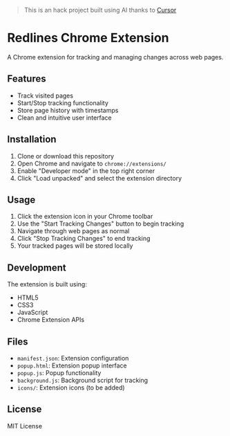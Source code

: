 > This is an hack project built using AI thanks to  [Cursor](https://www.cursor.com/)

# Redlines Chrome Extension

A Chrome extension for tracking and managing changes across web pages.

## Features

- Track visited pages
- Start/Stop tracking functionality
- Store page history with timestamps
- Clean and intuitive user interface

## Installation

1. Clone or download this repository
2. Open Chrome and navigate to `chrome://extensions/`
3. Enable "Developer mode" in the top right corner
4. Click "Load unpacked" and select the extension directory

## Usage

1. Click the extension icon in your Chrome toolbar
2. Use the "Start Tracking Changes" button to begin tracking
3. Navigate through web pages as normal
4. Click "Stop Tracking Changes" to end tracking
5. Your tracked pages will be stored locally

## Development

The extension is built using:
- HTML5
- CSS3
- JavaScript
- Chrome Extension APIs

## Files

- `manifest.json`: Extension configuration
- `popup.html`: Extension popup interface
- `popup.js`: Popup functionality
- `background.js`: Background script for tracking
- `icons/`: Extension icons (to be added)

## License

MIT License 